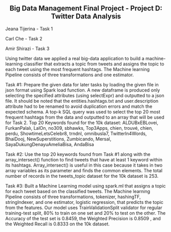 		
<h2 align="center"> Big Data Management Final Project - Project D: Twitter Data Analysis
</h2>

Jeana Tijerina - Task 1

Carl Che - Task 2

Amir Shirazi - Task 3

Using twitter data we applied a real big-data application to build a machine-learning classifier
that extracts a topic from tweets and assigns the topic to each tweet using the most frequent
hashtags. The Machine learning Pipeline consists of three transformations and one estimator.

Task #1:
Prepare the given data for later tasks by loading the given file in json format using Spark load
function. A new dataframe is produced only selecting the specified attributes (using selectExpr)
and outputted to a json file. It should be noted that the entities.hashtags.txt and user.description
attribute had to be renamed to avoid duplication errors and match the expected schema. A top-k
SQL query was used to select the top 20 most frequent hashtags from the data and outputted to
an array that will be used for Task 2.
Top 20 Keywords found for the 10k dataset:
ALDUBxEBLovei, FurkanPalalı, LalOn, no309, sbhawks, Top3Apps, chien, trouvé, chien,
perdu, ShowtimeLetsCelebr8, trndnl, omnibusla7, TwitterIn4Words, BhaiDooj,
NewSuperstitions, Zumbicando, Mersal, SayaDukungDenayuAmeliaBisa, AndaBisa

Task #2:
Use the top 20 keywords found from Task #1 along with the array_intersect() function to find
tweets that have at least 1 keyword within its hashtags. Array_intersect() is useful in this case
because it takes in two array variables as its parameter and finds the common elements.
The total number of records in the tweets_topic dataset for the 10k dataset is 253.

Task #3:
Built a Machine Learning model using spark.ml that assigns a topic for each tweet based on the
classified tweets. The Machine learning Pipeline consists of three transformations, tokenizer,
hashingTF, stringIndexer, and one estimator, logistic regression, that predicts the topic from the
features. Our model uses TrainValidationSplit validator for regular training-test split, 80% to
train on one set and 20% to test on the other.
The Accuracy of the test set is 0.8459, the Weighted Precision is 0.8509 , and the Weighted
Recall is 0.8333 on the 10k dataset.